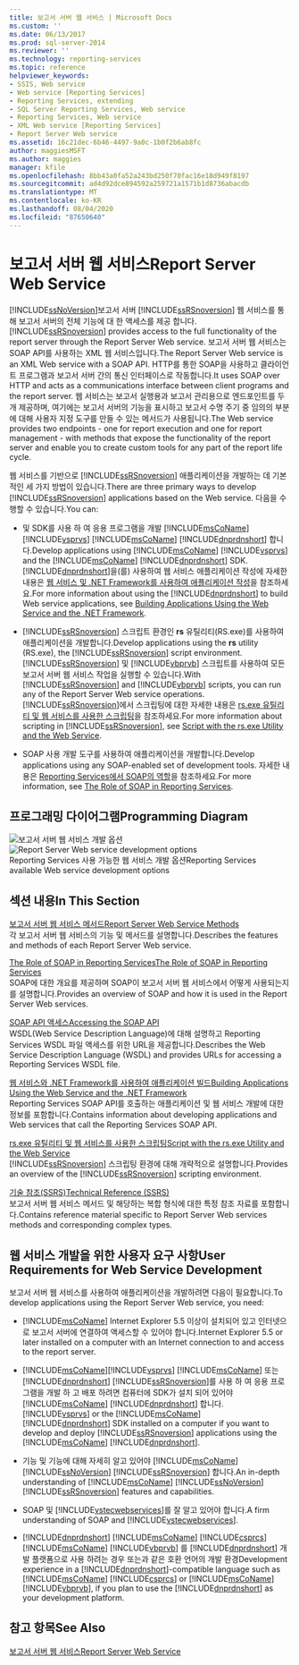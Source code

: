 ```yaml
---
title: 보고서 서버 웹 서비스 | Microsoft Docs
ms.custom: ''
ms.date: 06/13/2017
ms.prod: sql-server-2014
ms.reviewer: ''
ms.technology: reporting-services
ms.topic: reference
helpviewer_keywords:
- SSIS, Web service
- Web service [Reporting Services]
- Reporting Services, extending
- SQL Server Reporting Services, Web service
- Reporting Services, Web service
- XML Web service [Reporting Services]
- Report Server Web service
ms.assetid: 16c21dec-6b46-4497-9a0c-1b0f2b6ab8fc
author: maggiesMSFT
ms.author: maggies
manager: kfile
ms.openlocfilehash: 8bb43a0fa52a243bd250f70fac16e18d949f8197
ms.sourcegitcommit: ad4d92dce894592a259721a1571b1d8736abacdb
ms.translationtype: MT
ms.contentlocale: ko-KR
ms.lasthandoff: 08/04/2020
ms.locfileid: "87650640"
---
```

# <a name="report-server-web-service"></a><span data-ttu-id="8b328-102">보고서 서버 웹 서비스</span><span class="sxs-lookup"><span data-stu-id="8b328-102">Report Server Web Service</span></span>
  [!INCLUDE[ssNoVersion](../../includes/ssnoversion-md.md)]<span data-ttu-id="8b328-103">보고서 서버 [!INCLUDE[ssRSnoversion](../../includes/ssrsnoversion-md.md)] 웹 서비스를 통해 보고서 서버의 전체 기능에 대 한 액세스를 제공 합니다.</span><span class="sxs-lookup"><span data-stu-id="8b328-103">[!INCLUDE[ssRSnoversion](../../includes/ssrsnoversion-md.md)] provides access to the full functionality of the report server through the Report Server Web service.</span></span> <span data-ttu-id="8b328-104">보고서 서버 웹 서비스는 SOAP API를 사용하는 XML 웹 서비스입니다.</span><span class="sxs-lookup"><span data-stu-id="8b328-104">The Report Server Web service is an XML Web service with a SOAP API.</span></span> <span data-ttu-id="8b328-105">HTTP를 통한 SOAP을 사용하고 클라이언트 프로그램과 보고서 서버 간의 통신 인터페이스로 작동합니다.</span><span class="sxs-lookup"><span data-stu-id="8b328-105">It uses SOAP over HTTP and acts as a communications interface between client programs and the report server.</span></span> <span data-ttu-id="8b328-106">웹 서비스는 보고서 실행용과 보고서 관리용으로 엔드포인트를 두 개 제공하며, 여기에는 보고서 서버의 기능을 표시하고 보고서 수명 주기 중 임의의 부분에 대해 사용자 지정 도구를 만들 수 있는 메서드가 사용됩니다.</span><span class="sxs-lookup"><span data-stu-id="8b328-106">The Web service provides two endpoints - one for report execution and one for report management - with methods that expose the functionality of the report server and enable you to create custom tools for any part of the report life cycle.</span></span>  
  
 <span data-ttu-id="8b328-107">웹 서비스를 기반으로 [!INCLUDE[ssRSnoversion](../../includes/ssrsnoversion-md.md)] 애플리케이션을 개발하는 데 기본적인 세 가지 방법이 있습니다.</span><span class="sxs-lookup"><span data-stu-id="8b328-107">There are three primary ways to develop [!INCLUDE[ssRSnoversion](../../includes/ssrsnoversion-md.md)] applications based on the Web service.</span></span> <span data-ttu-id="8b328-108">다음을 수행할 수 있습니다.</span><span class="sxs-lookup"><span data-stu-id="8b328-108">You can:</span></span>  
  
-   <span data-ttu-id="8b328-109">및 SDK를 사용 하 여 응용 프로그램을 개발 [!INCLUDE[msCoName](../../includes/msconame-md.md)] [!INCLUDE[vsprvs](../../includes/vsprvs-md.md)] [!INCLUDE[msCoName](../../includes/msconame-md.md)] [!INCLUDE[dnprdnshort](../../includes/dnprdnshort-md.md)] 합니다.</span><span class="sxs-lookup"><span data-stu-id="8b328-109">Develop applications using [!INCLUDE[msCoName](../../includes/msconame-md.md)] [!INCLUDE[vsprvs](../../includes/vsprvs-md.md)] and the [!INCLUDE[msCoName](../../includes/msconame-md.md)] [!INCLUDE[dnprdnshort](../../includes/dnprdnshort-md.md)] SDK.</span></span> <span data-ttu-id="8b328-110">[!INCLUDE[dnprdnshort](../../includes/dnprdnshort-md.md)]을(를) 사용하여 웹 서비스 애플리케이션 작성에 자세한 내용은 [웹 서비스 및 .NET Framework를 사용하여 애플리케이션 작성](../report-server-web-service/net-framework/building-applications-using-the-web-service-and-the-net-framework.md)을 참조하세요.</span><span class="sxs-lookup"><span data-stu-id="8b328-110">For more information about using the [!INCLUDE[dnprdnshort](../../includes/dnprdnshort-md.md)] to build Web service applications, see [Building Applications Using the Web Service and the .NET Framework](../report-server-web-service/net-framework/building-applications-using-the-web-service-and-the-net-framework.md).</span></span>  
  
-   <span data-ttu-id="8b328-111">[!INCLUDE[ssRSnoversion](../../includes/ssrsnoversion-md.md)] 스크립트 환경인 **rs** 유틸리티(RS.exe)를 사용하여 애플리케이션을 개발합니다.</span><span class="sxs-lookup"><span data-stu-id="8b328-111">Develop applications using the **rs** utility (RS.exe), the [!INCLUDE[ssRSnoversion](../../includes/ssrsnoversion-md.md)] script environment.</span></span> <span data-ttu-id="8b328-112">[!INCLUDE[ssRSnoversion](../../includes/ssrsnoversion-md.md)] 및 [!INCLUDE[vbprvb](../../includes/vbprvb-md.md)] 스크립트를 사용하여 모든 보고서 서버 웹 서비스 작업을 실행할 수 있습니다.</span><span class="sxs-lookup"><span data-stu-id="8b328-112">With [!INCLUDE[ssRSnoversion](../../includes/ssrsnoversion-md.md)] and [!INCLUDE[vbprvb](../../includes/vbprvb-md.md)] scripts, you can run any of the Report Server Web service operations.</span></span> <span data-ttu-id="8b328-113">[!INCLUDE[ssRSnoversion](../../includes/ssrsnoversion-md.md)]에서 스크립팅에 대한 자세한 내용은 [rs.exe 유틸리티 및 웹 서비스를 사용한 스크립팅](../tools/script-with-the-rs-exe-utility-and-the-web-service.md)을 참조하세요.</span><span class="sxs-lookup"><span data-stu-id="8b328-113">For more information about scripting in [!INCLUDE[ssRSnoversion](../../includes/ssrsnoversion-md.md)], see [Script with the rs.exe Utility and the Web Service](../tools/script-with-the-rs-exe-utility-and-the-web-service.md).</span></span>  
  
-   <span data-ttu-id="8b328-114">SOAP 사용 개발 도구를 사용하여 애플리케이션을 개발합니다.</span><span class="sxs-lookup"><span data-stu-id="8b328-114">Develop applications using any SOAP-enabled set of development tools.</span></span> <span data-ttu-id="8b328-115">자세한 내용은 [Reporting Services에서 SOAP의 역할](../report-server-web-service/the-role-of-soap-in-reporting-services.md)을 참조하세요.</span><span class="sxs-lookup"><span data-stu-id="8b328-115">For more information, see [The Role of SOAP in Reporting Services](../report-server-web-service/the-role-of-soap-in-reporting-services.md).</span></span>  
  
## <a name="programming-diagram"></a><span data-ttu-id="8b328-116">프로그래밍 다이어그램</span><span class="sxs-lookup"><span data-stu-id="8b328-116">Programming Diagram</span></span>  
 <span data-ttu-id="8b328-117">![보고서 서버 웹 서비스 개발 옵션](../../../2014/reporting-services/media/reportserviceswebserviceprog-01.gif "보고서 서버 웹 서비스 개발 옵션")</span><span class="sxs-lookup"><span data-stu-id="8b328-117">![Report Server Web service development options](../../../2014/reporting-services/media/reportserviceswebserviceprog-01.gif "Report Server Web service development options")</span></span>  
<span data-ttu-id="8b328-118">Reporting Services 사용 가능한 웹 서비스 개발 옵션</span><span class="sxs-lookup"><span data-stu-id="8b328-118">Reporting Services available Web service development options</span></span>  
  
## <a name="in-this-section"></a><span data-ttu-id="8b328-119">섹션 내용</span><span class="sxs-lookup"><span data-stu-id="8b328-119">In This Section</span></span>  
 [<span data-ttu-id="8b328-120">보고서 서버 웹 서비스 메서드</span><span class="sxs-lookup"><span data-stu-id="8b328-120">Report Server Web Service Methods</span></span>](../report-server-web-service/methods/report-server-web-service-methods.md)  
 <span data-ttu-id="8b328-121">각 보고서 서버 웹 서비스의 기능 및 메서드를 설명합니다.</span><span class="sxs-lookup"><span data-stu-id="8b328-121">Describes the features and methods of each Report Server Web service.</span></span>  
  
 [<span data-ttu-id="8b328-122">The Role of SOAP in Reporting Services</span><span class="sxs-lookup"><span data-stu-id="8b328-122">The Role of SOAP in Reporting Services</span></span>](../report-server-web-service/the-role-of-soap-in-reporting-services.md)  
 <span data-ttu-id="8b328-123">SOAP에 대한 개요를 제공하며 SOAP이 보고서 서버 웹 서비스에서 어떻게 사용되는지를 설명합니다.</span><span class="sxs-lookup"><span data-stu-id="8b328-123">Provides an overview of SOAP and how it is used in the Report Server Web services.</span></span>  
  
 [<span data-ttu-id="8b328-124">SOAP API 액세스</span><span class="sxs-lookup"><span data-stu-id="8b328-124">Accessing the SOAP API</span></span>](../report-server-web-service/accessing-the-soap-api.md)  
 <span data-ttu-id="8b328-125">WSDL(Web Service Description Language)에 대해 설명하고 Reporting Services WSDL 파일 액세스를 위한 URL을 제공합니다.</span><span class="sxs-lookup"><span data-stu-id="8b328-125">Describes the Web Service Description Language (WSDL) and provides URLs for accessing a Reporting Services WSDL file.</span></span>  
  
 [<span data-ttu-id="8b328-126">웹 서비스와 .NET Framework를 사용하여 애플리케이션 빌드</span><span class="sxs-lookup"><span data-stu-id="8b328-126">Building Applications Using the Web Service and the .NET Framework</span></span>](../report-server-web-service/net-framework/building-applications-using-the-web-service-and-the-net-framework.md)  
 <span data-ttu-id="8b328-127">Reporting Services SOAP API를 호출하는 애플리케이션 및 웹 서비스 개발에 대한 정보를 포함합니다.</span><span class="sxs-lookup"><span data-stu-id="8b328-127">Contains information about developing applications and Web services that call the Reporting Services SOAP API.</span></span>  
  
 [<span data-ttu-id="8b328-128">rs.exe 유틸리티 및 웹 서비스를 사용한 스크립팅</span><span class="sxs-lookup"><span data-stu-id="8b328-128">Script with the rs.exe Utility and the Web Service</span></span>](../tools/script-with-the-rs-exe-utility-and-the-web-service.md)  
 <span data-ttu-id="8b328-129">[!INCLUDE[ssRSnoversion](../../includes/ssrsnoversion-md.md)] 스크립팅 환경에 대해 개략적으로 설명합니다.</span><span class="sxs-lookup"><span data-stu-id="8b328-129">Provides an overview of the [!INCLUDE[ssRSnoversion](../../includes/ssrsnoversion-md.md)] scripting environment.</span></span>  
  
 [<span data-ttu-id="8b328-130">기술 참조&#40;SSRS&#41;</span><span class="sxs-lookup"><span data-stu-id="8b328-130">Technical Reference &#40;SSRS&#41;</span></span>](../../../2014/reporting-services/technical-reference-ssrs.md)  
 <span data-ttu-id="8b328-131">보고서 서버 웹 서비스 메서드 및 해당하는 복합 형식에 대한 특정 참조 자료를 포함합니다.</span><span class="sxs-lookup"><span data-stu-id="8b328-131">Contains reference material specific to Report Server Web services methods and corresponding complex types.</span></span>  
  
## <a name="user-requirements-for-web-service-development"></a><span data-ttu-id="8b328-132">웹 서비스 개발을 위한 사용자 요구 사항</span><span class="sxs-lookup"><span data-stu-id="8b328-132">User Requirements for Web Service Development</span></span>  
 <span data-ttu-id="8b328-133">보고서 서버 웹 서비스를 사용하여 애플리케이션을 개발하려면 다음이 필요합니다.</span><span class="sxs-lookup"><span data-stu-id="8b328-133">To develop applications using the Report Server Web service, you need:</span></span>  
  
-   [!INCLUDE[msCoName](../../includes/msconame-md.md)] <span data-ttu-id="8b328-134">Internet Explorer 5.5 이상이 설치되어 있고 인터넷으로 보고서 서버에 연결하여 액세스할 수 있어야 합니다.</span><span class="sxs-lookup"><span data-stu-id="8b328-134">Internet Explorer 5.5 or later installed on a computer with an Internet connection to and access to the report server.</span></span>  
  
-   [!INCLUDE[msCoName](../../includes/msconame-md.md)]<span data-ttu-id="8b328-135">[!INCLUDE[vsprvs](../../includes/vsprvs-md.md)] [!INCLUDE[msCoName](../../includes/msconame-md.md)] 또는 [!INCLUDE[dnprdnshort](../../includes/dnprdnshort-md.md)] [!INCLUDE[ssRSnoversion](../../includes/ssrsnoversion-md.md)]를 사용 하 여 응용 프로그램을 개발 하 고 배포 하려면 컴퓨터에 SDK가 설치 되어 있어야 [!INCLUDE[msCoName](../../includes/msconame-md.md)] [!INCLUDE[dnprdnshort](../../includes/dnprdnshort-md.md)] 합니다.</span><span class="sxs-lookup"><span data-stu-id="8b328-135">[!INCLUDE[vsprvs](../../includes/vsprvs-md.md)] or the [!INCLUDE[msCoName](../../includes/msconame-md.md)] [!INCLUDE[dnprdnshort](../../includes/dnprdnshort-md.md)] SDK installed on a computer if you want to develop and deploy [!INCLUDE[ssRSnoversion](../../includes/ssrsnoversion-md.md)] applications using the [!INCLUDE[msCoName](../../includes/msconame-md.md)] [!INCLUDE[dnprdnshort](../../includes/dnprdnshort-md.md)].</span></span>  
  
-   <span data-ttu-id="8b328-136">기능 및 기능에 대해 자세히 알고 있어야 [!INCLUDE[msCoName](../../includes/msconame-md.md)] [!INCLUDE[ssNoVersion](../../includes/ssnoversion-md.md)] [!INCLUDE[ssRSnoversion](../../includes/ssrsnoversion-md.md)] 합니다.</span><span class="sxs-lookup"><span data-stu-id="8b328-136">An in-depth understanding of [!INCLUDE[msCoName](../../includes/msconame-md.md)] [!INCLUDE[ssNoVersion](../../includes/ssnoversion-md.md)] [!INCLUDE[ssRSnoversion](../../includes/ssrsnoversion-md.md)] features and capabilities.</span></span>  
  
-   <span data-ttu-id="8b328-137">SOAP 및 [!INCLUDE[vstecwebservices](../../includes/vstecwebservices-md.md)]를 잘 알고 있어야 합니다.</span><span class="sxs-lookup"><span data-stu-id="8b328-137">A firm understanding of SOAP and [!INCLUDE[vstecwebservices](../../includes/vstecwebservices-md.md)].</span></span>  
  
-   <span data-ttu-id="8b328-138">[!INCLUDE[dnprdnshort](../../includes/dnprdnshort-md.md)] [!INCLUDE[msCoName](../../includes/msconame-md.md)] [!INCLUDE[csprcs](../../includes/csprcs-md.md)] [!INCLUDE[msCoName](../../includes/msconame-md.md)] [!INCLUDE[vbprvb](../../includes/vbprvb-md.md)] 를 [!INCLUDE[dnprdnshort](../../includes/dnprdnshort-md.md)] 개발 플랫폼으로 사용 하려는 경우 또는과 같은 호환 언어의 개발 환경</span><span class="sxs-lookup"><span data-stu-id="8b328-138">Development experience in a [!INCLUDE[dnprdnshort](../../includes/dnprdnshort-md.md)]-compatible language such as [!INCLUDE[msCoName](../../includes/msconame-md.md)] [!INCLUDE[csprcs](../../includes/csprcs-md.md)] or [!INCLUDE[msCoName](../../includes/msconame-md.md)] [!INCLUDE[vbprvb](../../includes/vbprvb-md.md)], if you plan to use the [!INCLUDE[dnprdnshort](../../includes/dnprdnshort-md.md)] as your development platform.</span></span>  
  
## <a name="see-also"></a><span data-ttu-id="8b328-139">참고 항목</span><span class="sxs-lookup"><span data-stu-id="8b328-139">See Also</span></span>  
 [<span data-ttu-id="8b328-140">보고서 서버 웹 서비스</span><span class="sxs-lookup"><span data-stu-id="8b328-140">Report Server Web Service</span></span>](../report-server-web-service/report-server-web-service.md)  
  
  

